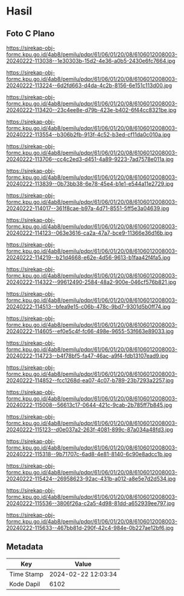 # Hasil

## Foto C Plano

https://sirekap-obj-formc.kpu.go.id/4ab8/pemilu/pdpr/61/06/01/20/08/6106012008003-20240222-113038--1e30303b-15d2-4e36-a0b5-2430e6fc7664.jpg

https://sirekap-obj-formc.kpu.go.id/4ab8/pemilu/pdpr/61/06/01/20/08/6106012008003-20240222-113224--6d2fd663-d4da-4c2b-8156-6e151c113d00.jpg

https://sirekap-obj-formc.kpu.go.id/4ab8/pemilu/pdpr/61/06/01/20/08/6106012008003-20240222-113420--23c4ee8e-d79b-423e-b402-6f44cc8321be.jpg

https://sirekap-obj-formc.kpu.go.id/4ab8/pemilu/pdpr/61/06/01/20/08/6106012008003-20240222-113554--b306b2fb-913f-4c52-b3ed-cf11da0c010a.jpg

https://sirekap-obj-formc.kpu.go.id/4ab8/pemilu/pdpr/61/06/01/20/08/6106012008003-20240222-113706--cc4c2ed3-d451-4a89-9223-7ad7578e011a.jpg

https://sirekap-obj-formc.kpu.go.id/4ab8/pemilu/pdpr/61/06/01/20/08/6106012008003-20240222-113839--0b73bb38-6e78-45e4-b1e1-e544a11e2729.jpg

https://sirekap-obj-formc.kpu.go.id/4ab8/pemilu/pdpr/61/06/01/20/08/6106012008003-20240222-114017--361f8cae-b97a-4d71-8551-5ff5e3a04639.jpg

https://sirekap-obj-formc.kpu.go.id/4ab8/pemilu/pdpr/61/06/01/20/08/6106012008003-20240222-114123--063e3616-ca2a-47a7-bce9-11366e36d16b.jpg

https://sirekap-obj-formc.kpu.go.id/4ab8/pemilu/pdpr/61/06/01/20/08/6106012008003-20240222-114219--b21d4668-e62e-4d56-9613-b1faa42f4fa5.jpg

https://sirekap-obj-formc.kpu.go.id/4ab8/pemilu/pdpr/61/06/01/20/08/6106012008003-20240222-114322--99612490-2584-48a2-900e-046cf576b821.jpg

https://sirekap-obj-formc.kpu.go.id/4ab8/pemilu/pdpr/61/06/01/20/08/6106012008003-20240222-114513--bfea9e15-c06b-478c-9bd7-9301d5b0ff74.jpg

https://sirekap-obj-formc.kpu.go.id/4ab8/pemilu/pdpr/61/06/01/20/08/6106012008003-20240222-114605--ef0e5c4f-fc66-498e-9655-53f663e89033.jpg

https://sirekap-obj-formc.kpu.go.id/4ab8/pemilu/pdpr/61/06/01/20/08/6106012008003-20240222-114723--b4f78bf5-fa47-46ac-a9f4-fdb13107ead9.jpg

https://sirekap-obj-formc.kpu.go.id/4ab8/pemilu/pdpr/61/06/01/20/08/6106012008003-20240222-114852--fcc1268d-ea07-4c07-b789-23b7293a2257.jpg

https://sirekap-obj-formc.kpu.go.id/4ab8/pemilu/pdpr/61/06/01/20/08/6106012008003-20240222-115008--56613c17-0644-421c-9cab-2b785ff7b845.jpg

https://sirekap-obj-formc.kpu.go.id/4ab8/pemilu/pdpr/61/06/01/20/08/6106012008003-20240222-115123--d0e037a2-263f-4081-899c-87a034a48fd3.jpg

https://sirekap-obj-formc.kpu.go.id/4ab8/pemilu/pdpr/61/06/01/20/08/6106012008003-20240222-115318--9b71707c-6ad8-4e81-8140-6c90e8adcc1b.jpg

https://sirekap-obj-formc.kpu.go.id/4ab8/pemilu/pdpr/61/06/01/20/08/6106012008003-20240222-115424--26958623-92ac-431b-a012-a8e5e7d2d534.jpg

https://sirekap-obj-formc.kpu.go.id/4ab8/pemilu/pdpr/61/06/01/20/08/6106012008003-20240222-115536--3806f26a-c2a5-4d98-81dd-a652939ee797.jpg

https://sirekap-obj-formc.kpu.go.id/4ab8/pemilu/pdpr/61/06/01/20/08/6106012008003-20240222-115633--467bb81d-290f-42c4-984e-0b227ae12bf6.jpg


## Metadata

| Key        | Value               |
| ---------- | ------------------- |
| Time Stamp | 2024-02-22 12:03:34 |
| Kode Dapil | 6102                |



